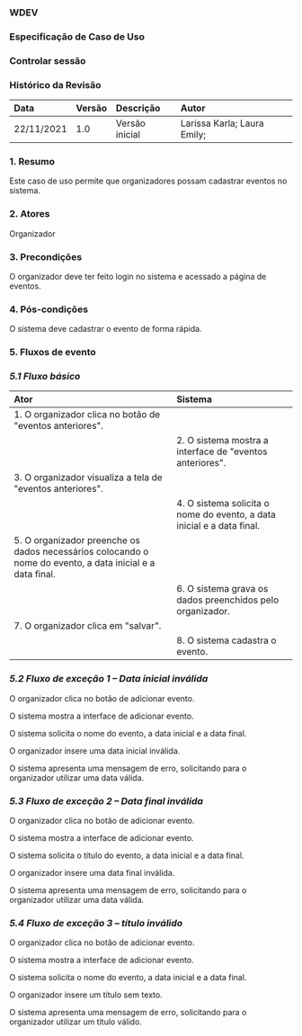 ### WDEV
### Especificação de Caso de Uso
### Controlar sessão

### Histórico da Revisão

|   Data   | Versão|   Descrição  |        Autor              |
|:---------|:------|:-------------|:--------------------------|
|22/11/2021|  1.0  |Versão inicial|Larissa Karla; Laura Emily;| 


### 1. Resumo
Este caso de uso permite que organizadores possam cadastrar eventos no sistema.

### 2. Atores
Organizador

### 3. Precondições 
O organizador deve ter feito login no sistema e acessado a página de eventos.

### 4. Pós-condições 
O sistema deve cadastrar o evento de forma rápida.

### 5. Fluxos de evento
### *5.1 Fluxo básico*
|   Ator   | Sistema |
|:---------|:------|
|1. O organizador clica no botão de "eventos anteriores".| |
| | 2. O sistema mostra a interface de "eventos anteriores".|
|3. O organizador visualiza a tela de "eventos anteriores".| |
| |4. O sistema solicita o nome do evento, a data inicial e a data final.|
|5. O organizador preenche os dados necessários colocando o nome do evento, a data inicial e a data final.| |
|  |6. O sistema grava os dados preenchidos pelo organizador.|
|7. O organizador clica em "salvar".| |
| |8. O sistema cadastra o evento.|

### *5.2 Fluxo de exceção 1 – Data inicial inválida*
O organizador clica no botão de adicionar evento.

O sistema mostra a interface de adicionar evento.

O sistema solicita o nome do evento, a data inicial e a data final.

O organizador insere uma data inicial inválida.

O sistema apresenta uma mensagem de erro, solicitando para o organizador utilizar uma data válida.

### *5.3 Fluxo de exceção 2 – Data final inválida*

O organizador clica no botão de adicionar evento.

O sistema mostra a interface de adicionar evento.

O sistema solicita o título do evento, a data inicial e a data final.	

O organizador insere uma data final inválida.

O sistema apresenta uma mensagem de erro, solicitando para o organizador utilizar uma data válida.

### *5.4 Fluxo de exceção 3 – título inválido*

O organizador clica no botão de adicionar evento.

O sistema mostra a interface de adicionar evento.

O sistema solicita o nome do evento, a data inicial e a data final.	

O organizador insere um título sem texto.

O sistema apresenta uma mensagem de erro, solicitando para o organizador utilizar um título válido.

